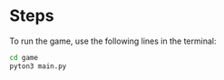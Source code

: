 # Steps

To run the game, use the following lines in the terminal:

```sh
cd game
pyton3 main.py
```